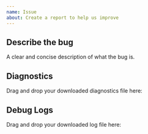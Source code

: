 ```yaml
---
name: Issue
about: Create a report to help us improve
---
```


<!-- Before you open a new issue, search through the existing issues to see if others have had the same problem. -->

## Describe the bug

A clear and concise description of what the bug is.

## Diagnostics

<!--
Upload a diagnostic dump. To do so:

1. In Home Assistant, go to Settings -> Devices & Services -> GreenEye Monitor (GEM).
2. Under "Hubs", find "GreenEye Monitor (GEM)", click the three dots, then click "Download diagnostics"
-->

Drag and drop your downloaded diagnostics file here:

## Debug Logs

<!--
AFTER you have downloaded the diagnostic dump, do the following (still from the GreenEye Monitor settings screen):
1. Click "Enable Debug Logging"
2. In the three dots menu, click "Reload"
3. Return to your overview dashboard and wait until data starts to come in from all of your GEMs
4. Return to the settings screen and click "Disable Debug Logging". It will download a log file.
-->

Drag and drop your downloaded log file here:
